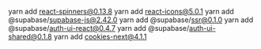 yarn add react-spinners@0.13.8
yarn add react-icons@5.0.1
yarn add @supabase/supabase-js@2.42.0
yarn add @supabase/ssr@0.1.0
yarn add @supabase/auth-ui-react@0.4.7
yarn add @supabase/auth-ui-shared@0.1.8
yarn add cookies-next@4.1.1
